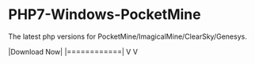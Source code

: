 # PHP7-Windows-PocketMine
The latest php versions for PocketMine/ImagicalMine/ClearSky/Genesys.

|Download Now|
|============|
V            V